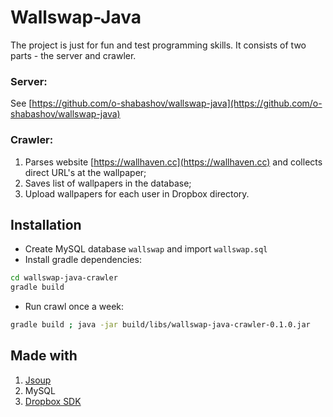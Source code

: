 # Wallswap-Java

The project is just for fun and test programming skills. It consists of two parts - the server and crawler.

### Server:
See [https://github.com/o-shabashov/wallswap-java](https://github.com/o-shabashov/wallswap-java)

### Crawler:
1. Parses website [https://wallhaven.cc](https://wallhaven.cc) and collects direct URL's at the wallpaper;
2. Saves list of wallpapers in the database;
3. Upload wallpapers for each user in Dropbox directory.

## Installation
* Create MySQL database `wallswap` and import `wallswap.sql`
* Install gradle dependencies:
```bash
cd wallswap-java-crawler
gradle build
```
* Run crawl once a week:
```bash
gradle build ; java -jar build/libs/wallswap-java-crawler-0.1.0.jar
```

## Made with
1. [Jsoup](https://jsoup.org/)
2. MySQL
3. [Dropbox SDK](https://github.com/dropbox/dropbox-sdk-java)
